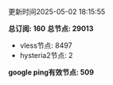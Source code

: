 更新时间2025-05-02 18:15:55

**总订阅: 160**
**总节点: 29013**
- vless节点: 8497
- hysteria2节点: 2

**google ping有效节点: 509**
